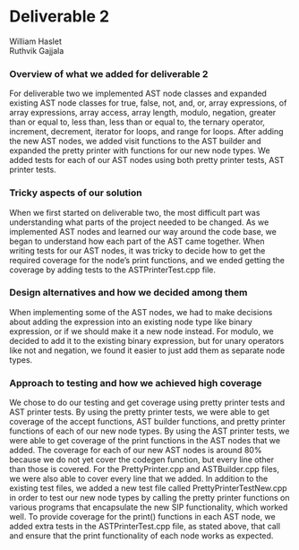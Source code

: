 # Deliverable 2

William Haslet\
Ruthvik Gajjala

### Overview of what we added for deliverable 2

For deliverable two we implemented AST node classes and expanded existing AST node classes for true, false, not, and, or, array expressions, of array expressions, array access, array length, modulo, negation, greater than or equal to, less than, less than or equal to, the ternary operator, increment, decrement, iterator for loops, and range for loops. After adding the new AST nodes, we added visit functions to the AST builder and expanded the pretty printer with functions for our new node types. We added tests for each of our AST nodes using both pretty printer tests, AST printer tests.

### Tricky aspects of our solution

When we first started on deliverable two, the most difficult part was understanding what parts of the project needed to be changed. As we implemented AST nodes and learned our way around the code base, we began to understand how each part of the AST came together. When writing tests for our AST nodes, it was tricky to decide how to get the required coverage for the node’s print functions, and we ended getting the coverage by adding tests to the ASTPrinterTest.cpp file.

### Design alternatives and how we decided among them

When implementing some of the AST nodes, we had to make decisions about adding the expression into an existing node type like binary expression, or if we should make it a new node instead. For modulo, we decided to add it to the existing binary expression, but for unary operators like not and negation, we found it easier to just add them as separate node types.

### Approach to testing and how we achieved high coverage

We chose to do our testing and get coverage using pretty printer tests and AST printer tests. By using the pretty printer tests, we were able to get coverage of the accept functions, AST builder functions, and pretty printer functions of each of our new node types. By using the AST printer tests, we were able to get coverage of the print functions in the AST nodes that we added. The coverage for each of our new AST nodes is around 80% because we do not yet cover the codegen function, but every line other than those is covered. For the PrettyPrinter.cpp and ASTBuilder.cpp files, we were also able to cover every line that we added. In addition to the existing test files, we added a new test file called PrettyPrinterTestNew.cpp in order to test our new node types by calling the pretty printer functions on various programs that encapsulate the new SIP functionality, which worked well. To provide coverage for the print() functions in each AST node, we added extra tests in the ASTPrinterTest.cpp file, as stated above, that call and ensure that the print functionality of each node works as expected.
